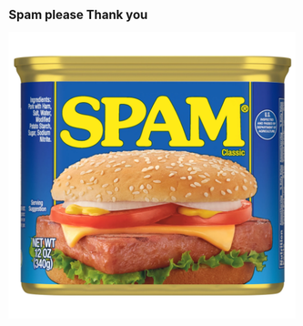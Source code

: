 ## Spam please Thank you
![Spam](7c28e2b8-6c57-4d41-86d4-98a18f91e56f.cbe4c033a2d71afaa2f583b5379e9737.webp)

